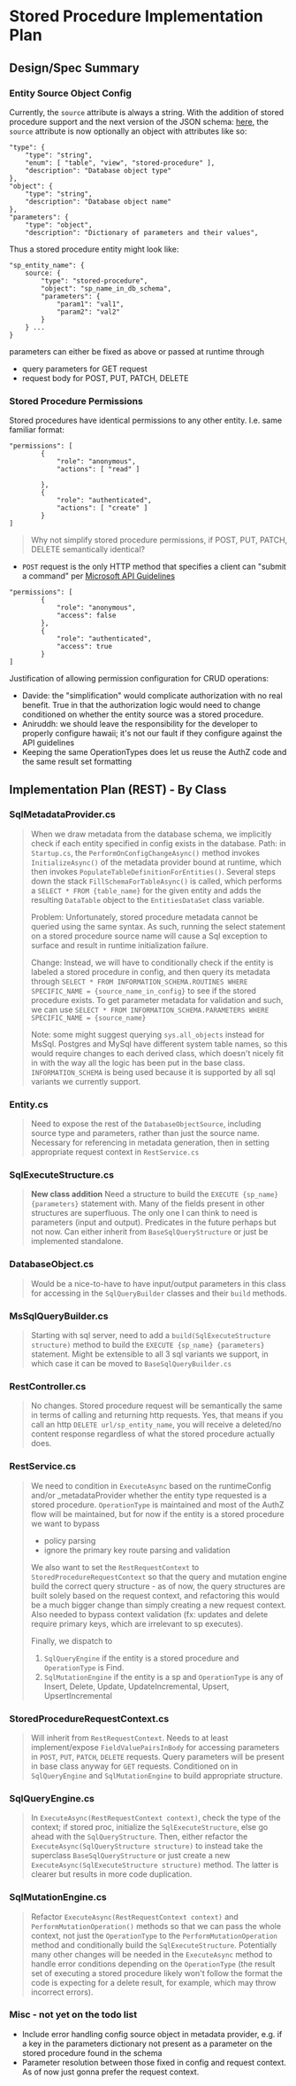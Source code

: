 # Stored Procedure Implementation Plan

## Design/Spec Summary
### Entity Source Object Config
Currently, the `source` attribute is always a string. With the addition of stored procedure support and the next version of the JSON schema: [here](https://github.com/Azure/project-hawaii/blob/db619b4175719c83d540bc30ef5acc5faa6faa6d/playground/hawaii.draft-02.schema.json), the `source` attribute is now optionally an object with attributes like so:
```
"type": {
    "type": "string",                                            
    "enum": [ "table", "view", "stored-procedure" ],
    "description": "Database object type"     
},
"object": {
    "type": "string",
    "description": "Database object name"
},
"parameters": {
    "type": "object",
    "description": "Dictionary of parameters and their values",
```

Thus a stored procedure entity might look like:
```
"sp_entity_name": {
    source: {
        "type": "stored-procedure",
        "object": "sp_name_in_db_schema",
        "parameters": {
            "param1": "val1",
            "param2": "val2"
        }
    } ...
}
```
parameters can either be fixed as above or passed at runtime through
- query parameters for GET request
- request body for POST, PUT, PATCH, DELETE

### Stored Procedure Permissions 

Stored procedures have identical permissions to any other entity. I.e. same familiar format:
```
"permissions": [
        {
            "role": "anonymous",
            "actions": [ "read" ]
            
        },
        {
            "role": "authenticated",
            "actions": [ "create" ]
        }
]
``` 
<a id='suggested-config'></a>
> Why not simplify stored procedure permissions, if POST, PUT, PATCH, DELETE semantically identical?
- `POST` request is the only HTTP method that specifies a client can "submit a command" per [Microsoft API Guidelines](https://github.com/microsoft/api-guidelines/blob/vNext/Guidelines.md#741-post)
```
"permissions": [
        {
            "role": "anonymous",
            "access": false
        }, 
        {
            "role": "authenticated",
            "access": true
        }
]
```
Justification of allowing permission configuration for CRUD operations:
- Davide: the "simplification" would complicate authorization with no real benefit. True in that the authorization logic would need to change conditioned on whether the entity source was a stored procedure.
- Aniruddh: we should leave the responsibility for the developer to properly configure hawaii; it's not our fault if they configure against the API guidelines 
- Keeping the same OperationTypes does let us reuse the AuthZ code and the same result set formatting

## Implementation Plan (REST) - By Class

### SqlMetadataProvider.cs

> When we draw metadata from the database schema, we implicitly check if each entity specified in config exists in the database. Path: in `Startup.cs`, the `PerformOnConfigChangeAsync()` method invokes `InitializeAsync()` of the metadata provider bound at runtime, which then invokes `PopulateTableDefinitionForEntities()`. Several steps down the stack `FillSchemaForTableAsync()` is called, which performs a `SELECT * FROM {table_name}` for the given entity and adds the resulting `DataTable` object to the `EntitiesDataSet` class variable. 
> 
> Problem: Unfortunately, stored procedure metadata cannot be queried using the same syntax. As such, running the select statement on a stored procedure source name will cause a Sql exception to surface and result in runtime initialization failure. 
> 
> Change: Instead, we will have to conditionally check if the entity is labeled a stored procedure in config, and then query its metadata through `SELECT * FROM INFORMATION_SCHEMA.ROUTINES WHERE SPECIFIC_NAME = {source_name_in_config}` to see if the stored procedure exists. To get parameter metadata for validation and such, we can use `SELECT * FROM INFORMATION_SCHEMA.PARAMETERS WHERE SPECIFIC_NAME = {source_name}`
> 
> Note: some might suggest querying `sys.all_objects` instead for MsSql. Postgres and MySql have different system table names, so this would require changes to each derived class, which doesn't nicely fit in with the way all the logic has been put in the base class. `INFORMATION_SCHEMA` is being used because it is supported by all sql variants we currently support.

### Entity.cs 

> Need to expose the rest of the `DatabaseObjectSource`, including source type and parameters, rather than just the source name. Necessary for referencing in metadata generation, then in setting appropriate request context in `RestService.cs`

### SqlExecuteStructure.cs

> **New class addition**
Need a structure to build the `EXECUTE {sp_name} {parameters}` statement with. Many of the fields present in other structures are superfluous. The only one I can think to need is parameters (input and output). Predicates in the future perhaps but not now.  Can either inherit from `BaseSqlQueryStructure` or just be implemented standalone.

### DatabaseObject.cs

> Would be a nice-to-have to have input/output parameters in this class for accessing in the `SqlQueryBuilder` classes and their `build` methods.

### MsSqlQueryBuilder.cs

> Starting with sql server, need to add a `build(SqlExecuteStructure structure)` method to build the `EXECUTE {sp_name} {parameters}` statement. Might be extensible to all 3 sql variants we support, in which case it can be moved to `BaseSqlQueryBuilder.cs`


### RestController.cs
> No changes. Stored procedure request will be semantically the same in terms of calling and returning http requests. Yes, that means if you call an http `DELETE url/sp_entity_name`, you will receive a deleted/no content response regardless of what the stored procedure actually does.

### RestService.cs

> We need to condition in `ExecuteAsync` based on the runtimeConfig and/or _metadataProvider whether the entity type requested is a stored procedure. `OperationType` is maintained and most of the AuthZ flow will be maintained, but for now if the entity is a stored procedure we want to bypass 
> - policy parsing
> - ignore the primary key route parsing and validation
> 
> We also want to set the `RestRequestContext` to `StoredProcedureRequestContext` so that the query and mutation engine build the correct query structure - as of now, the query structures are built solely based on the request context, and refactoring this would be a much bigger change than simply creating a new request context. Also needed to bypass context validation (fx: updates and delete require primary keys, which are irrelevant to sp executes).
> 
> Finally, we dispatch to 
> 1. `SqlQueryEngine` if the entity is a stored procedure and `OperationType` is Find.
> 2. `SqlMutationEngine` if the entity is a sp and `OperationType` is any of Insert, Delete, Update, UpdateIncremental, Upsert, UpsertIncremental

### StoredProcedureRequestContext.cs

> Will inherit from `RestRequestContext`. Needs to at least implement/expose `FieldValuePairsInBody` for accessing parameters in `POST`, `PUT`, `PATCH`, `DELETE` requests. Query parameters will be present in base class anyway for `GET` requests. Conditioned on in `SqlQueryEngine` and `SqlMutationEngine` to build appropriate structure.


### SqlQueryEngine.cs

> In `ExecuteAsync(RestRequestContext context)`, check the type of the context; if stored proc, initialize the `SqlExecuteStructure`, else go ahead with the `SqlQueryStructure`. Then, either refactor the `ExecuteAsync(SqlQueryStructure structure)` to instead take the superclass `BaseSqlQueryStructure` or just create a new `ExecuteAsync(SqlExecuteStructure structure)` method. The latter is clearer but results in more code duplication.

### SqlMutationEngine.cs

> Refactor `ExecuteAsync(RestRequestContext context)` and `PerformMutationOperation()` methods so that we can pass the whole context, not just the `OperationType` to the `PerformMutationOperation` method and conditionally build the `SqlExecuteStructure`. Potentially many other changes will be needed in the `ExecuteAsync` method to handle error conditions depending on the `OperationType` (the result set of executing a stored procedure likely won't follow the format the code is expecting for a delete result, for example, which may throw incorrect errors).

### Misc - not yet on the todo list
- Include error handling config source object in metadata provider, e.g. if a key in the parameters dictionary not present as a parameter on the stored procedure found in the schema
- Parameter resolution between those fixed in config and request context. As of now just gonna prefer the request context.

